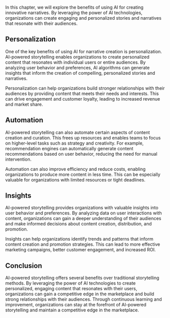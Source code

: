 

In this chapter, we will explore the benefits of using AI for creating innovative narratives. By leveraging the power of AI technologies, organizations can create engaging and personalized stories and narratives that resonate with their audiences.

Personalization
---------------

One of the key benefits of using AI for narrative creation is personalization. AI-powered storytelling enables organizations to create personalized content that resonates with individual users or entire audiences. By analyzing user behavior and preferences, AI algorithms can generate insights that inform the creation of compelling, personalized stories and narratives.

Personalization can help organizations build stronger relationships with their audiences by providing content that meets their needs and interests. This can drive engagement and customer loyalty, leading to increased revenue and market share.

Automation
----------

AI-powered storytelling can also automate certain aspects of content creation and curation. This frees up resources and enables teams to focus on higher-level tasks such as strategy and creativity. For example, recommendation engines can automatically generate content recommendations based on user behavior, reducing the need for manual intervention.

Automation can also improve efficiency and reduce costs, enabling organizations to produce more content in less time. This can be especially valuable for organizations with limited resources or tight deadlines.

Insights
--------

AI-powered storytelling provides organizations with valuable insights into user behavior and preferences. By analyzing data on user interactions with content, organizations can gain a deeper understanding of their audiences and make informed decisions about content creation, distribution, and promotion.

Insights can help organizations identify trends and patterns that inform content creation and promotion strategies. This can lead to more effective marketing campaigns, better customer engagement, and increased ROI.

Conclusion
----------

AI-powered storytelling offers several benefits over traditional storytelling methods. By leveraging the power of AI technologies to create personalized, engaging content that resonates with their users, organizations can gain a competitive edge in the marketplace and build strong relationships with their audiences. Through continuous learning and improvement, organizations can stay at the forefront of AI-powered storytelling and maintain a competitive edge in the marketplace.
